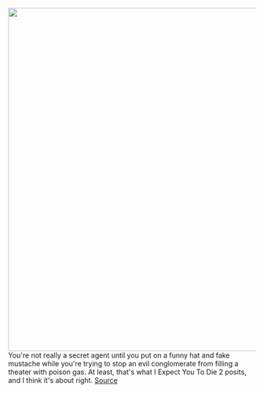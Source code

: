 <img src='https://cdn.vox-cdn.com/thumbor/ikSSHemam6Ib2h115x-83fdaoCo=/0x0:1200x675/1200x800/filters:focal(504x242:696x434)/cdn.vox-cdn.com/uploads/chorus_image/image/69778384/PhoenixScreenshot__3840x2160_2021_01_26_02_27_50_PM_e0f619f1b3dcd04f53d6196ee895f74d.0.png' width='700px' /><br/>
You're not really a secret agent until you put on a funny hat and fake mustache while you're trying to stop an evil conglomerate from filling a theater with poison gas. At least, that's what I Expect You To Die 2 posits, and I think it's about right.
<a href='https://www.theverge.com/2021/8/26/22641497/i-expect-you-to-die-2-schell-games-oculus-quest-steamvr-playstation-vr-review'> Source <a/>